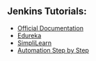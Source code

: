 Jenkins Tutorials:
-----------------
- [Official Documentation](https://www.jenkins.io/user-handbook.pdf)
- [Edureka](https://www.youtube.com/watch?v=3a8KsB5wJDE&list=PL9ooVrP1hQOGM6eCsjnfAousUSvpqD8dW)
- [SimpliLearn](https://www.youtube.com/watch?v=FX322RVNGj4)
- [Automation Step by Step](https://www.youtube.com/watch?v=89yWXXIOisk&list=PLhW3qG5bs-L_ZCOA4zNPSoGbnVQ-rp_dG)
